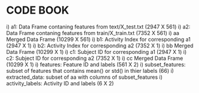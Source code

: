 CODE BOOK
========================

i) a1: Data Frame contaning features from text/X_test.txt (2947 X 561)
i) a2: Data Frame contaning features from train/X_train.txt (7352 X 561)
i) aa Merged Data Frame (10299 X 561)
i) b1: Activity Index for corresponding a1 (2947 X 1)
i) b2: Activity Index for corresponding a2 (7352 X 1)
i) bb Merged Data Frame (10299 X 1)
i) c1: Subject ID for corresponding a1 (2947 X 1)
i) c2: Subject ID for corresponding a2 (7352 X 1)
i) cc Merged Data Frame (10299 X 1)
i) features: Feature ID and labels (561 X 2)
i) subset_features: subset of features that contains mean() or std() in thier labels (66)
i) extracted_data: subset of aa with columns of subset_features
i) activity_labels: Activity ID and labels (6 X 2)
